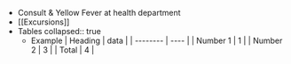 - Consult & Yellow Fever at health department
- [[Excursions]]
- Tables
  collapsed:: true
	- Example
	  | Heading  | data |
	  	| -------- | ---- |
	  	| Number 1 | 1    |
	  	| Number 2 | 3    |
	  	| Total    | 4    |
	  <!-- TBLFM: @>$2=sum(@I..@-1) -->